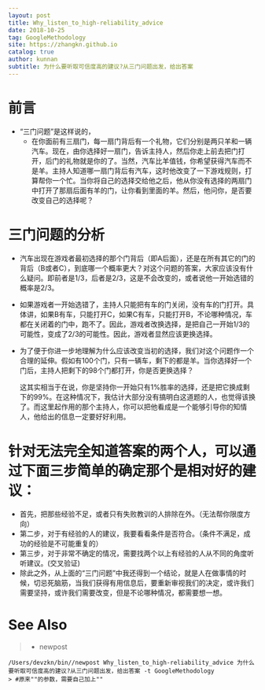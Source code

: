 ```yaml
---
layout: post
title: Why_listen_to_high-reliability_advice
date: 2018-10-25
tag: GoogleMethodology
site: https://zhangkn.github.io
catalog: true
author: kunnan
subtitle: 为什么要听取可信度高的建议?从三门问题出发，给出答案
---
```




# 前言



* “三门问题”是这样说的，
  * 在你面前有三扇门，每一扇门背后有一个礼物，它们分别是两只羊和一辆汽车。现在，由你选择好一扇门，告诉主持人，然后你走上前去把门打开，后门的礼物就是你的了。当然，汽车比羊值钱，你希望获得汽车而不是羊。主持人知道哪一扇门背后有汽车，这时他改变了一下游戏规则，打算帮你一个忙。当你将自己的选择交给他之后，他从你没有选择的两扇门中打开了那扇后面有羊的门，让你看到里面的羊。然后，他问你，是否要改变自己的选择呢？

# 三门问题的分析



* 汽车出现在游戏者最初选择的那个门背后（即A后面），还是在所有其它的门的背后（B或者C），到底哪一个概率更大？对这个问题的答案，大家应该没有什么疑问。即前者是1/3，后者是2/3，这是不会改变的，或者说他一开始选错的概率是2/3。

* 如果游戏者一开始选错了，主持人只能把有车的门关闭，没有车的门打开。具体讲，如果B有车，只能打开C，如果C有车，只能打开B，不论哪种情况，车都在关闭着的门中，跑不了。因此，游戏者改换选择，是把自己一开始1/3的可能性，变成了2/3的可能性。因此，游戏者显然应该更换选择。

* 为了便于你进一步地理解为什么应该改变当初的选择，我们对这个问题作一个合理的延伸。假如有100个门，只有一辆车，剩下的都是羊。当你选择好一个门后，主持人把剩下的98个门都打开，你是否更换选择？

  这其实相当于在说，你是坚持你一开始只有1%胜率的选择，还是把它换成剩下的99%。在这种情况下，我估计大部分没有搞明白这道题的人，也觉得该换了。而这里起作用的那个主持人，你可以把他看成是一个能够引导你的知情人，他给出的信息一定要好好利用。



# 针对无法完全知道答案的两个人，可以通过下面三步简单的确定那个是相对好的建议：

*  首先，把那些经验不足，或者只有失败教训的人排除在外。（无法帮你限度方向）
*  第二步，对于有经验的人的建议，我要看看条件是否符合。（条件不满足，成功的经验是不可能重复的）
*  第三步，对于非常不确定的情况，需要找两个以上有经验的人从不同的角度听听建议。(交叉验证)
*  除此之外，从上面的“三门问题”中我还得到一个结论，就是人在做事情的时候，切忌死脑筋，当我们获得有用信息后，要重新审视我们的决定，或许我们需要坚持，或许我们需要改变，但是不论哪种情况，都需要想一想。

# See Also 

>* newpost 
>
```
/Users/devzkn/bin//newpost Why_listen_to_high-reliability_advice 为什么要听取可信度高的建议?从三门问题出发，给出答案 -t GoogleMethodology
> #原来""的参数，需要自己加上""
```

